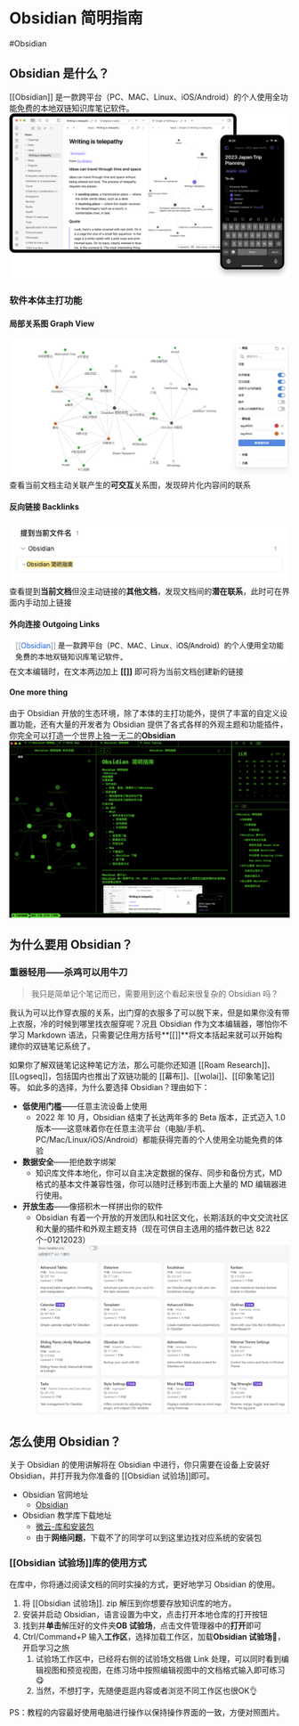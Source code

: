 # Obsidian 简明指南
#Obsidian 

## Obsidian 是什么？
[[Obsidian]] 是一款跨平台（PC、MAC、Linux、iOS/Android）的个人使用全功能免费的本地双链知识库笔记软件。
![Obsidian](https://raw.githubusercontent.com/HopEsperanto/ob-pic-cloud/main/Obsidian.png)
### 软件本体主打功能
#### 局部关系图 Graph View
![Pasted image 20221130003738](https://raw.githubusercontent.com/HopEsperanto/ob-pic-cloud/main/Pasted%20image%2020221130003738.png)
查看当前文档主动关联产生的**可交互**关系图，发现碎片化内容间的联系
#### 反向链接 Backlinks
![Pasted image 20221130004906](https://raw.githubusercontent.com/HopEsperanto/ob-pic-cloud/main/Pasted%20image%2020221130004906.png)
查看提到**当前文档**但没主动链接的**其他文档**，发现文档间的**潜在联系**，此时可在界面内手动加上链接
#### 外向连接 Outgoing Links
![Pasted image 20221130003841](https://raw.githubusercontent.com/HopEsperanto/ob-pic-cloud/main/Pasted%20image%2020221130003841.png)
在文本编辑时，在文本两边加上 **[[]]** 即可将为当前文档创建新的链接

#### One more thing
由于 Obsidian 开放的生态环境，除了本体的主打功能外，提供了丰富的自定义设置功能，还有大量的开发者为 Obsidian 提供了各式各样的外观主题和功能插件，你完全可以打造一个世界上独一无二的**Obsidian**
![Pasted image 20221130010437](https://raw.githubusercontent.com/HopEsperanto/ob-pic-cloud/main/Pasted%20image%2020221130010437.png)

## 为什么要用 Obsidian？
### 重器轻用——杀鸡可以用牛刀
>我只是简单记个笔记而已，需要用到这个看起来很复杂的 Obsidian 吗？

我认为可以比作穿衣服的关系，出门穿的衣服多了可以脱下来，但是如果你没有带上衣服，冷的时候到哪里找衣服穿呢？况且 Obsidian 作为文本编辑器，哪怕你不学习 Markdown 语法，只需要记住用方括号**[[]]**将文本括起来就可以开始构建你的双链笔记系统了。

如果你了解双链笔记这种笔记方法，那么可能你还知道 [[Roam Research]]、[[Logseq]]，包括国内也推出了双链功能的 [[幕布]]、[[wolai]]、[[印象笔记]]等。
如此多的选择，为什么要选择 Obsidian？理由如下：
- **低使用门槛**——任意主流设备上使用
	- 2022 年 10 月，Obsidian 结束了长达两年多的 Beta 版本，正式迈入 1.0 版本——这意味着你在任意主流平台（电脑/手机、PC/Mac/Linux/iOS/Android）都能获得完善的个人使用全功能免费的体验
- **数据安全**——拒绝数字绑架
	- 知识库文件本地化，你可以自主决定数据的保存、同步和备份方式，MD 格式的基本文件兼容性强，你可以随时迁移到市面上大量的 MD 编辑器进行使用。
- **开放生态**——像搭积木一样拼出你的软件
	- Obsidian 有着一个开放的开发团队和社区文化，长期活跃的中文交流社区和大量的插件和外观主题支持（现在可供自主选用的插件数已达 822 个-01212023）![image.png](https://raw.githubusercontent.com/HopEsperanto/ob-pic-cloud/main/20230123131624.png)


## 怎么使用 Obsidian？
关于 Obsidian 的使用讲解将在 Obsidian 中进行，你只需要在设备上安装好 Obsidian，并打开我为你准备的 [[Obsidian 试验场]]即可。
- Obsidian 官网地址
	- [Obsidian](https://obsidian.md/)
- Obsidian 教学库下载地址
	- [微云-库和安装包]( https://share.weiyun.com/DwJnzn2x )
	- 由于**网络问题**，下载不了的同学可以到这里边找对应系统的安装包

### [[Obsidian 试验场]]库的使用方式
在库中，你将通过阅读文档的同时实操的方式，更好地学习 Obsidian 的使用。
1. 将 [[Obsidian 试验场]]. zip 解压到你想要存放知识库的地方。
2. 安装并启动 Obsidian，语言设置为中文，点击打开本地仓库的打开按钮
3. 找到并**单击**解压好的文件夹**OB 试验场**，点击文件管理器中的**打开**即可
4. Ctrl/Command+P 输入**工作区**，选择加载工作区，加载**Obsidian 试验场🧪**，开启学习之旅
	1. 试验场工作区中，已经将右侧的试验场文档做 Link 处理，可以同时看到编辑视图和预览视图，在练习场中按照编辑视图中的文档格式输入即可练习😋
	2. 当然，不想打字，先随便逛逛内容或者浏览不同工作区也很OK👌

PS：教程的内容最好使用电脑进行操作以保持操作界面的一致，方便对照图片。
